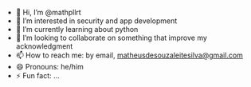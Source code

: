 - 👋 Hi, I’m @mathpllrt
- 👀 I’m interested in security and app development
- 🌱 I’m currently learning about python
- 💞️ I’m looking to collaborate on something that improve my acknowledgment
- 📫 How to reach me: by email, matheusdesouzaleitesilva@gmail.com
- 😄 Pronouns: he/him
- ⚡ Fun fact: ...

<!---
mathpllrt/mathpllrt is a ✨ special ✨ repository because its `README.md` (this file) appears on your GitHub profile.
You can click the Preview link to take a look at your changes.
--->
